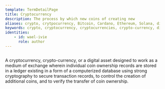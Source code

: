 ```yaml
---
template: TermDetailPage
title: Cryptocurrency 
description: The process by which new coins of creating new   
aliases: crypto, crytpocurrency, Bitcoin, Cardano, Ethereum, Solana, digital asset
keywords: crypto, cryptocurrency, cryptocurrencies, crypto-currency, digital asset
identities: 
    - id: wael-ivie
      role: author
---
```

##

A cryptocurrency, crypto-currency, or a digital asset designed to work as a medium of exchange wherein individual coin ownership records are stored in a ledger existing in a form of a computerized database using strong cryptography to secure transaction records, to control the creation of additional coins, and to verify the transfer of coin ownership.